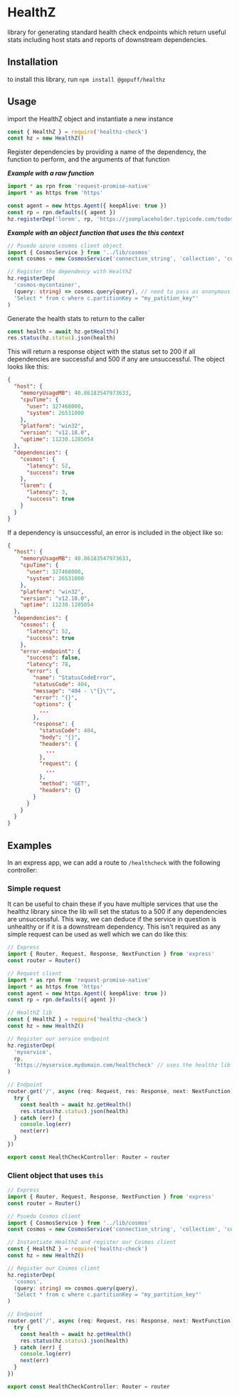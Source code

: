 # HealthZ
library for generating standard health check endpoints which return useful stats including host stats and reports of downstream dependencies.

## Installation
to install this library, run `npm install @gopuff/healthz`

## Usage
import the HealthZ object and instantiate a new instance
```js
const { HealthZ } = require('healthz-check')
const hz = new HealthZ()
```

Register dependencies by providing a name of the dependency, the function to perform, and the arguments of that function

**_Example with a raw function_**
```ts
import * as rpn from 'request-promise-native'
import * as https from 'https'

const agent = new https.Agent({ keepAlive: true })
const rp = rpn.defaults({ agent })
hz.registerDep('lorem', rp, 'https://jsonplaceholder.typicode.com/todos/1')
```

**_Example with an object function that uses the this context_**
```ts
// Psuedo azure cosmos client object
import { CosmosService } from '../lib/cosmos'
const cosmos = new CosmosService('connection_string', 'collection', 'container')

// Register the dependency with HealthZ
hz.registerDep(
  'cosmos-mycontainer', 
  (query: string) => cosmos.query(query), // need to pass as anonymous or we'll lose this binding
  'Select * from c where c.partitionKey = "my_patition_key"'
)
```

Generate the health stats to return to the caller
```ts
const health = await hz.getHealth()
res.status(hz.status).json(health)
```

This will return a response object with the status set to 200 if all dependencies are successful and 500 if any are unsuccessful. The object looks like this:
```json
{
  "host": {
    "memoryUsageMB": 40.86183547973633,
    "cpuTime": {
      "user": 327468000,
      "system": 26531000
    },
    "platform": "win32",
    "version": "v12.18.0",
    "uptime": 11230.1285054
  },
  "dependencies": {
    "cosmos": {
      "latency": 52,
      "success": true
    },
    "lorem": {
      "latency": 3,
      "success": true
    }
  }
}
```

If a dependency is unsuccessful, an error is included in the object like so:
```json
{
  "host": {
    "memoryUsageMB": 40.86183547973633,
    "cpuTime": {
      "user": 327468000,
      "system": 26531000
    },
    "platform": "win32",
    "version": "v12.18.0",
    "uptime": 11230.1285054
  },
  "dependencies": {
    "cosmos": {
      "latency": 52,
      "success": true
    },
    "error-endpoint": {
      "success": false,
      "latency": 78,
      "error": {
        "name": "StatusCodeError",
        "statusCode": 404,
        "message": "404 - \"{}\"",
        "error": "{}",
        "options": {
          ...
        },
        "response": {
          "statusCode": 404,
          "body": "{}",
          "headers": {
            ...
          },
          "request": {
            ...
          },
          "method": "GET",
          "headers": {}
        }
      }
    }
  }
}
```

## Examples
In an express app, we can add a route to `/healthcheck` with the following controller:

### Simple request
It can be useful to chain these if you have multiple services that use the healthz library since the lib will set the status to a 500 if any dependencies are unsuccessful. This way, we can deduce if the service in question is unhealthy or if it is a downstream dependency. This isn't required as any simple request can be used as well which we can do like this:
```ts
// Express
import { Router, Request, Response, NextFunction } from 'express'
const router = Router()

// Request client
import * as rpn from 'request-promise-native'
import * as https from 'https'
const agent = new https.Agent({ keepAlive: true })
const rp = rpn.defaults({ agent })

// HealthZ lib
const { HealthZ } = require('healthz-check')
const hz = new HealthZ()

// Register our service endpoint
hz.registerDep(
  'myservice', 
  rp, 
  'https://myservice.mydomain.com/healthcheck' // uses the healthz lib
)

// Endpoint
router.get('/', async (req: Request, res: Response, next: NextFunction) => {
  try {
    const health = await hz.getHealth()
    res.status(hz.status).json(health)
  } catch (err) {
    console.log(err)
    next(err)
  }
})

export const HealthCheckController: Router = router
```

### Client object that uses `this`
```ts
// Express
import { Router, Request, Response, NextFunction } from 'express'
const router = Router()

// Psuedo Cosmos client
import { CosmosService } from '../lib/cosmos'
const cosmos = new CosmosService('connection_string', 'collection', 'container')

// Instantiate HealthZ and register our Cosmos client
const { HealthZ } = require('healthz-check')
const hz = new HealthZ()

// Register our Cosmos client
hz.registerDep(
  'cosmos', 
  (query: string) => cosmos.query(query), 
  'Select * from c where c.partitionKey = "my_partition_key"'
)

// Endpoint
router.get('/', async (req: Request, res: Response, next: NextFunction) => {
  try {
    const health = await hz.getHealth()
    res.status(hz.status).json(health)
  } catch (err) {
    console.log(err)
    next(err)
  }
})

export const HealthCheckController: Router = router
```
